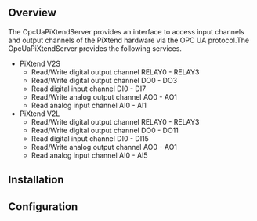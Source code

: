 Overview
--------
The OpcUaPiXtendServer provides an interface to access input channels and output channels of the PiXtend hardware via the OPC UA protocol.The OpcUaPiXtendServer provides the following services.

- PiXtend V2S
  - Read/Write digital output channel RELAY0 - RELAY3
  - Read/Write digital output channel DO0 - DO3
  - Read digital input channel DI0 - DI7
  - Read/Write analog output channel AO0 - AO1
  - Read analog input channel AI0 - AI1
- PiXtend V2L
  - Read/Write digital output channel RELAY0 - RELAY3
  - Read/Write digital output channel DO0 - DO11
  - Read digital input channel DI0 - DI15
  - Read/Write analog output channel AO0 - AO1
  - Read analog input channel AI0 - AI5

Installation
------------


Configuration
-------------
